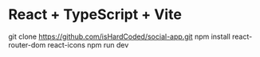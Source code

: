 # React + TypeScript + Vite

git clone https://github.com/isHardCoded/social-app.git
npm install react-router-dom react-icons
npm run dev
